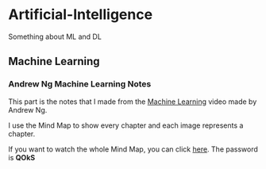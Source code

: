 # Artificial-Intelligence
Something about ML and DL

## Machine Learning
### Andrew Ng Machine Learning Notes
This part is the notes that I made from the [Machine Learning](https://www.bilibili.com/video/BV164411b7dx?spm_id_from=333.1007.top_right_bar_window_custom_collection.content.click) video made by Andrew Ng.

I use the Mind Map to show every chapter and each image represents a chapter. 

If you want to watch the whole Mind Map, you can click [here](https://www.processon.com/view/link/61ee3ca4e401fd06afbaf517). The password is **QOkS**
